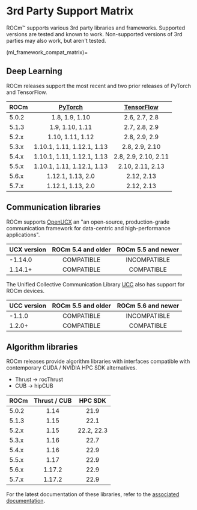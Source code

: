 # 3rd Party Support Matrix

ROCm™ supports various 3rd party libraries and frameworks. Supported versions
are tested and known to work. Non-supported versions of 3rd parties may also
work, but aren't tested.

(ml_framework_compat_matrix)=

## Deep Learning

ROCm releases support the most recent and two prior releases of PyTorch and
TensorFlow.

| ROCm  | [PyTorch](https://github.com/pytorch/pytorch/releases/) | [TensorFlow](https://github.com/tensorflow/tensorflow/releases/) |
|:------|:--------------------------:|:--------------------:|
| 5.0.2 | 1.8,  1.9,  1.10           | 2.6, 2.7, 2.8        |
| 5.1.3 | 1.9,  1.10, 1.11           | 2.7, 2.8, 2.9        |
| 5.2.x | 1.10, 1.11, 1.12           | 2.8, 2.9, 2.9        |
| 5.3.x | 1.10.1, 1.11, 1.12.1, 1.13 | 2.8, 2.9, 2.10       |
| 5.4.x | 1.10.1, 1.11, 1.12.1, 1.13 | 2.8, 2.9, 2.10, 2.11 |
| 5.5.x | 1.10.1, 1.11, 1.12.1, 1.13 | 2.10, 2.11, 2.13     |
| 5.6.x | 1.12.1, 1.13, 2.0          | 2.12, 2.13           |
| 5.7.x | 1.12.1, 1.13, 2.0          | 2.12, 2.13           |

## Communication libraries

ROCm supports [OpenUCX](https://openucx.org/) an "an open-source,
production-grade communication framework for data-centric and high-performance
applications".

UCX version | ROCm 5.4 and older | ROCm 5.5 and newer |
|:----------|:------------------:|:------------------:|
| -1.14.0   | COMPATIBLE         | INCOMPATIBLE       |
|  1.14.1+  | COMPATIBLE         | COMPATIBLE         |

The Unified Collective Communication Library [UCC](https://https://github.com/openucx/ucc)
also has support for ROCm devices.

UCC version | ROCm 5.5 and older | ROCm 5.6 and newer |
|:----------|:------------------:|:------------------:|
| -1.1.0    | COMPATIBLE         | INCOMPATIBLE       |
|  1.2.0+   | COMPATIBLE         | COMPATIBLE         |

## Algorithm libraries

ROCm releases provide algorithm libraries with interfaces compatible with
contemporary CUDA / NVIDIA HPC SDK alternatives.

- Thrust → rocThrust
- CUB → hipCUB

| ROCm  | Thrust / CUB | HPC SDK |
|:------|:------------:|:-------:|
| 5.0.2 | 1.14         | 21.9       |
| 5.1.3 | 1.15         | 22.1       |
| 5.2.x | 1.15         | 22.2, 22.3 |
| 5.3.x | 1.16         | 22.7       |
| 5.4.x | 1.16         | 22.9       |
| 5.5.x | 1.17         | 22.9       |
| 5.6.x | 1.17.2       | 22.9       |
| 5.7.x | 1.17.2       | 22.9       |

For the latest documentation of these libraries, refer to the
[associated documentation](../reference/gpu_libraries/c%2B%2B_primitives.md).
